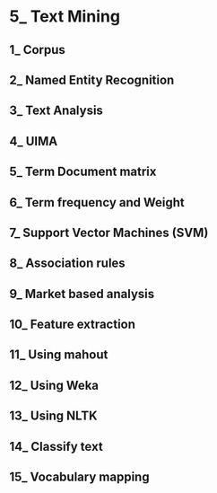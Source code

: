# 5_ Text Mining

## 1_ Corpus

## 2_ Named Entity Recognition

## 3_ Text Analysis
  
## 4_ UIMA   

## 5_ Term Document matrix
 
## 6_ Term frequency and Weight

## 7_ Support Vector Machines (SVM)

## 8_ Association rules

## 9_ Market based analysis

## 10_ Feature extraction

## 11_ Using mahout

## 12_ Using Weka

## 13_ Using NLTK

## 14_ Classify text

## 15_ Vocabulary mapping
